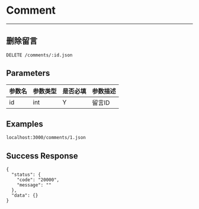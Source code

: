 # Comment
---
## 删除留言

```
DELETE /comments/:id.json
```

## Parameters

|参数名|参数类型|是否必填|参数描述|
|-----|--------|-------|--------|
|id|int|Y|留言ID|


## Examples
```
localhost:3000/comments/1.json
```

## Success Response
```
{
  "status": {
    "code": "20000",
    "message": ""
  },
  "data": {}
}
```
